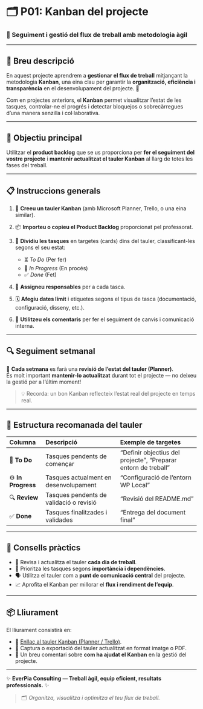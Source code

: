 # 🗂️ P01: Kanban del projecte  
### 🧭 Seguiment i gestió del flux de treball amb metodologia àgil

---

## 📝 Breu descripció

En aquest projecte aprendrem a **gestionar el flux de treball** mitjançant la metodologia **Kanban**, una eina clau per garantir la **organització, eficiència i transparència** en el desenvolupament del projecte. 🚀  

Com en projectes anteriors, el **Kanban** permet visualitzar l’estat de les tasques, controlar-ne el progrés i detectar bloquejos o sobrecàrregues d’una manera senzilla i col·laborativa.

---

## 🎯 Objectiu principal

Utilitzar el **product backlog** que se us proporciona per **fer el seguiment del vostre projecte** i **mantenir actualitzat el tauler Kanban** al llarg de totes les fases del treball.

---

## 📋 Instruccions generals

1. 🔧 **Creeu un tauler Kanban** (amb Microsoft Planner, Trello, o una eina similar).  
2. 📦 **Importeu o copieu el Product Backlog** proporcionat pel professorat.  
3. 🧩 **Dividiu les tasques** en targetes (cards) dins del tauler, classificant-les segons el seu estat:
   - ⏳ *To Do* (Per fer)
   - 🚧 *In Progress* (En procés)
   - ✅ *Done* (Fet)

4. 👥 **Assigneu responsables** per a cada tasca.  
5. 🗓️ **Afegiu dates límit** i etiquetes segons el tipus de tasca (documentació, configuració, disseny, etc.).  
6. 💬 **Utilitzeu els comentaris** per fer el seguiment de canvis i comunicació interna.

---

## 🔍 Seguiment setmanal

📅 **Cada setmana** es farà una **revisió de l’estat del tauler (Planner)**.  
És molt important **mantenir-lo actualitzat** durant tot el projecte — no deixeu la gestió per a l’últim moment!  

> 💡 Recorda: un bon Kanban reflecteix l’estat real del projecte en temps real.

---

## 🧱 Estructura recomanada del tauler

| Columna | Descripció | Exemple de targetes |
|:---------|:------------|:--------------------|
| 📝 **To Do** | Tasques pendents de començar | “Definir objectius del projecte”, “Preparar entorn de treball” |
| ⚙️ **In Progress** | Tasques actualment en desenvolupament | “Configuració de l’entorn WP Local” |
| 🔍 **Review** | Tasques pendents de validació o revisió | “Revisió del README.md” |
| ✅ **Done** | Tasques finalitzades i validades | “Entrega del document final” |

---

## 🧭 Consells pràctics

- 🔄 Revisa i actualitza el tauler **cada dia de treball**.  
- 🧠 Prioritza les tasques segons **importància i dependències**.  
- 🗣️ Utilitza el tauler com a **punt de comunicació central** del projecte.  
- 📈 Aprofita el Kanban per millorar el **flux i rendiment de l’equip**.

---

## 📦 Lliurament

El lliurament consistirà en:

- 🔗 [Enllaç al tauler Kanban (Planner / Trello)](https://planner.cloud.microsoft/webui/plan/3I4sSJ7-G0CSu8rIVM-GU5YAG5Tc/view/board?tid=c7b5981a-7820-4ac8-ae65-03515ea81317).  
- 🧾 Captura o exportació del tauler actualitzat en format imatge o PDF.  
- 📄 Un breu comentari sobre **com ha ajudat el Kanban** en la gestió del projecte.

---

✨ **EverPia Consulting — Treball àgil, equip eficient, resultats professionals.** ✨  
> 🗂️ *Organitza, visualitza i optimitza el teu flux de treball.*
